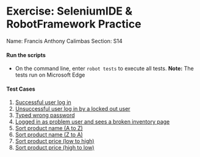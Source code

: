 # Exercise: SeleniumIDE & RobotFramework Practice
Name: Francis Anthony Calimbas
Section: S14

#### Run the scripts
- On the command line, enter `robot tests` to execute all tests. **Note:** The tests run on Microsoft Edge

#### Test Cases
1. [Successful user log in](tests/valid_login.robot)
2. [Unsuccessful user log in by a locked out user](tests/locked_out_login.robot)
3. [Typed wrong password](tests/wrong_password.robot)
4. [Logged in as problem user and sees a broken inventory page](tests/problem_user.robot)
5. [Sort product name (A to Z)](tests/sort_products.robot)
6. [Sort product name (Z to A)]((tests/sort_products.robot))
7. [Sort product price (low to high)](tests/sort_products.robot)
8. [Sort product price (high to low)](tests/sort_products.robot)